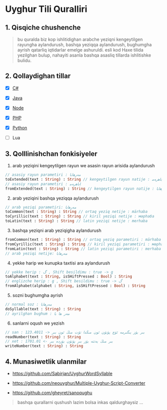 # Uyghur Tili Quralliri

## 1. Qisqiche chushenche

> bu quralda biz kop ishlitidighan arabche yeziqni kengeytilgen rayungha aylandurush, bashqa yeziqqa aylandurush, bughumgha ayrish qatarliq iqtidarlar emelge ashuruldi. esli kod Haxe tilida yezilghan bulup, nahayiti asanla bashqa asasliq tillarda ishlitishke bulidu.

## 2. Qollaydighan tillar

* [x] [C#](./example/example.cs)

* [x] [Java](./example/Example.java)

* [x] [Node](./example/example.js)

* [x] [PHP](./example/example.php)

* [x] [Python](./example/example.py)

* [ ] Lua

## 3. Qolllinishchan fonkisiyeler

1. arab yeziqini kengeytilgen rayun we asasin rayun arisida aylandurush

```haxe
// asasiy rayun parametiri : مەرھابا
toExtended(text : String) : String // kengeytilgen rayun natije : ﺎﺑﺎﮬﺭﻪﻣ
// asasiy rayun parametiri : ﺎﺑﺎﮬﺭﻪﻣ
fromExtended(text : String) : String // kengeytilgen rayun natije : مەرھابا
```

2. arab yeziqini bashqa yeziqqa aylandurush

```haxe
// arab yeziqi parametiri: مەرھابا
toCommon(text : String) : String // ortaq yeziq netije : märhaba
toCyrillic(text : String) : String // kiril yeziqi netije : мәрһaбa
toLatin(text : String) : String // latin yeziqi netije : merhaba
```

3. bashqa yeziqni arab yeziqigha aylandurush

```haxe
fromCommon(text : String) : String // ortaq yeziq parametiri : märhaba
fromCyrillic(text : String) : String // kiril yeziqi parametiri : мәрһaбa
fromLatin(text : String) : String // latin yeziqi parametiri : merhaba
// arab yeziqi netije: مەرھابا
```

4. yekke harip we kunupka taxtisi ara aylandurush

```haxe
// yekke herip : گ , Shift besildimu : true -> g
toAlphabet(text : String, isSHiftPressed : Bool) : String
// englizche herip : g , Shift besildimu : true -> گ
fromAlphabet(alphabet : String, isSHiftPressed : Bool) : String
```

5. sozni bughumgha ayrish

```haxe
// normal soz : مەرھابا
doSyllable(text : String) : String
// ayrilghan bughum : مەر ھا با
```

6. sanlarni oqush we yezish

```haxe
// san : 123.4011 -> بىر يۈز يىگىرمە ئۈچ پۈتۈن ئون مىڭدا تۆت مىڭ ئون بىر
readNumber(text : String) : String
// xet : بىر مىڭ يەتتە يۈز بىر پۈتۈن يۈزدە بىر -> 1701.01
writeNumber(text : String) : String
```

## 4. Munasiwetlik ulanmilar

* https://github.com/Sabirjan/UyghurWordSyllable

* https://github.com/neouyghur/Multiple-Uyghur-Script-Converter

* https://github.com/gheyret/sanoqughu

> bashqa qurallarni qushush lazim bolsa inkas qaldurghaysiz ...  
